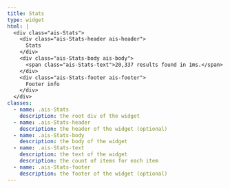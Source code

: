 ```yaml
---
title: Stats
type: widget
html: |
  <div class="ais-Stats">
    <div class="ais-Stats-header ais-header">
      Stats
    </div>
    <div class="ais-Stats-body ais-body">
      <span class="ais-Stats-text">20,337 results found in 1ms.</span>
    </div>
    <div class="ais-Stats-footer ais-footer">
      Footer info
    </div>
  </div>
classes:
  - name: .ais-Stats
    description: the root div of the widget
  - name: .ais-Stats-header
    description: the header of the widget (optional)
  - name: .ais-Stats-body
    description: the body of the widget
  - name: .ais-Stats-text
    description: the text of the widget
    description: the count of items for each item
  - name: .ais-Stats-footer
    description: the footer of the widget (optional)
---
```

